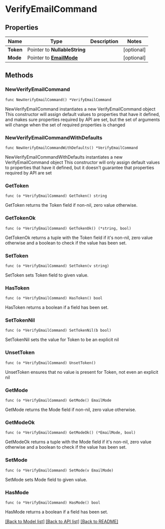 # VerifyEmailCommand

## Properties

Name | Type | Description | Notes
------------ | ------------- | ------------- | -------------
**Token** | Pointer to **NullableString** |  | [optional] 
**Mode** | Pointer to [**EmailMode**](EmailMode.md) |  | [optional] 

## Methods

### NewVerifyEmailCommand

`func NewVerifyEmailCommand() *VerifyEmailCommand`

NewVerifyEmailCommand instantiates a new VerifyEmailCommand object
This constructor will assign default values to properties that have it defined,
and makes sure properties required by API are set, but the set of arguments
will change when the set of required properties is changed

### NewVerifyEmailCommandWithDefaults

`func NewVerifyEmailCommandWithDefaults() *VerifyEmailCommand`

NewVerifyEmailCommandWithDefaults instantiates a new VerifyEmailCommand object
This constructor will only assign default values to properties that have it defined,
but it doesn't guarantee that properties required by API are set

### GetToken

`func (o *VerifyEmailCommand) GetToken() string`

GetToken returns the Token field if non-nil, zero value otherwise.

### GetTokenOk

`func (o *VerifyEmailCommand) GetTokenOk() (*string, bool)`

GetTokenOk returns a tuple with the Token field if it's non-nil, zero value otherwise
and a boolean to check if the value has been set.

### SetToken

`func (o *VerifyEmailCommand) SetToken(v string)`

SetToken sets Token field to given value.

### HasToken

`func (o *VerifyEmailCommand) HasToken() bool`

HasToken returns a boolean if a field has been set.

### SetTokenNil

`func (o *VerifyEmailCommand) SetTokenNil(b bool)`

 SetTokenNil sets the value for Token to be an explicit nil

### UnsetToken
`func (o *VerifyEmailCommand) UnsetToken()`

UnsetToken ensures that no value is present for Token, not even an explicit nil
### GetMode

`func (o *VerifyEmailCommand) GetMode() EmailMode`

GetMode returns the Mode field if non-nil, zero value otherwise.

### GetModeOk

`func (o *VerifyEmailCommand) GetModeOk() (*EmailMode, bool)`

GetModeOk returns a tuple with the Mode field if it's non-nil, zero value otherwise
and a boolean to check if the value has been set.

### SetMode

`func (o *VerifyEmailCommand) SetMode(v EmailMode)`

SetMode sets Mode field to given value.

### HasMode

`func (o *VerifyEmailCommand) HasMode() bool`

HasMode returns a boolean if a field has been set.


[[Back to Model list]](../README.md#documentation-for-models) [[Back to API list]](../README.md#documentation-for-api-endpoints) [[Back to README]](../README.md)


